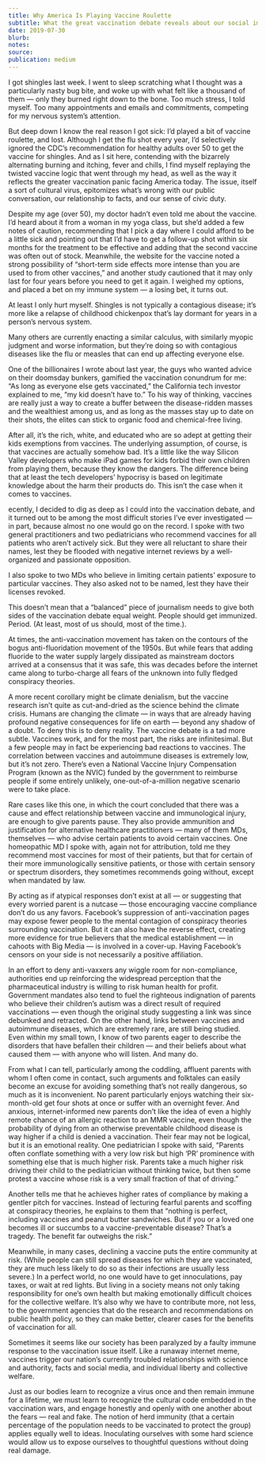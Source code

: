 ```yaml
---
title: Why America Is Playing Vaccine Roulette
subtitle: What the great vaccination debate reveals about our social immune system
date: 2019-07-30
blurb:
notes:
source:
publication: medium
---
```


I got shingles last week. I went to sleep scratching what I thought was a particularly nasty bug bite, and woke up with what felt like a thousand of them — only they burned right down to the bone. Too much stress, I told myself. Too many appointments and emails and commitments, competing for my nervous system’s attention.

But deep down I know the real reason I got sick: I’d played a bit of vaccine roulette, and lost. Although I get the flu shot every year, I’d selectively ignored the CDC’s recommendation for healthy adults over 50 to get the vaccine for shingles. And as I sit here, contending with the bizarrely alternating burning and itching, fever and chills, I find myself replaying the twisted vaccine logic that went through my head, as well as the way it reflects the greater vaccination panic facing America today. The issue, itself a sort of cultural virus, epitomizes what’s wrong with our public conversation, our relationship to facts, and our sense of civic duty.

Despite my age (over 50), my doctor hadn’t even told me about the vaccine. I’d heard about it from a woman in my yoga class, but she’d added a few notes of caution, recommending that I pick a day where I could afford to be a little sick and pointing out that I’d have to get a follow-up shot within six months for the treatment to be effective and adding that the second vaccine was often out of stock. Meanwhile, the website for the vaccine noted a strong possibility of “short-term side effects more intense than you are used to from other vaccines,” and another study cautioned that it may only last for four years before you need to get it again. I weighed my options, and placed a bet on my immune system — a losing bet, it turns out.

At least I only hurt myself. Shingles is not typically a contagious disease; it’s more like a relapse of childhood chickenpox that’s lay dormant for years in a person’s nervous system.

Many others are currently enacting a similar calculus, with similarly myopic judgment and worse information, but they’re doing so with contagious diseases like the flu or measles that can end up affecting everyone else.

One of the billionaires I wrote about last year, the guys who wanted advice on their doomsday bunkers, gamified the vaccination conundrum for me: “As long as everyone else gets vaccinated,” the California tech investor explained to me, “my kid doesn’t have to.” To his way of thinking, vaccines are really just a way to create a buffer between the disease-ridden masses and the wealthiest among us, and as long as the masses stay up to date on their shots, the elites can stick to organic food and chemical-free living.

After all, it’s the rich, white, and educated who are so adept at getting their kids exemptions from vaccines. The underlying assumption, of course, is that vaccines are actually somehow bad. It’s a little like the way Silicon Valley developers who make iPad games for kids forbid their own children from playing them, because they know the dangers. The difference being that at least the tech developers’ hypocrisy is based on legitimate knowledge about the harm their products do. This isn’t the case when it comes to vaccines.

ecently, I decided to dig as deep as I could into the vaccination debate, and it turned out to be among the most difficult stories I’ve ever investigated — in part, because almost no one would go on the record. I spoke with two general practitioners and two pediatricians who recommend vaccines for all patients who aren’t actively sick. But they were all reluctant to share their names, lest they be flooded with negative internet reviews by a well-organized and passionate opposition.

I also spoke to two MDs who believe in limiting certain patients’ exposure to particular vaccines. They also asked not to be named, lest they have their licenses revoked.

This doesn’t mean that a “balanced” piece of journalism needs to give both sides of the vaccination debate equal weight. People should get immunized. Period. (At least, most of us should, most of the time.).

At times, the anti-vaccination movement has taken on the contours of the bogus anti-fluoridation movement of the 1950s. But while fears that adding fluoride to the water supply largely dissipated as mainstream doctors arrived at a consensus that it was safe, this was decades before the internet came along to turbo-charge all fears of the unknown into fully fledged conspiracy theories.

A more recent corollary might be climate denialism, but the vaccine research isn’t quite as cut-and-dried as the science behind the climate crisis. Humans are changing the climate — in ways that are already having profound negative consequences for life on earth — beyond any shadow of a doubt. To deny this is to deny reality. The vaccine debate is a tad more subtle. Vaccines work, and for the most part, the risks are infinitesimal. But a few people may in fact be experiencing bad reactions to vaccines. The correlation between vaccines and autoimmune diseases is extremely low, but it’s not zero. There’s even a National Vaccine Injury Compensation Program (known as the NVIC) funded by the government to reimburse people if some entirely unlikely, one-out-of-a-million negative scenario were to take place.

Rare cases like this one, in which the court concluded that there was a cause and effect relationship between vaccine and immunological injury, are enough to give parents pause. They also provide ammunition and justification for alternative healthcare practitioners — many of them MDs, themselves — who advise certain patients to avoid certain vaccines. One homeopathic MD I spoke with, again not for attribution, told me they recommend most vaccines for most of their patients, but that for certain of their more immunologically sensitive patients, or those with certain sensory or spectrum disorders, they sometimes recommends going without, except when mandated by law.

By acting as if atypical responses don’t exist at all — or suggesting that every worried parent is a nutcase — those encouraging vaccine compliance don’t do us any favors. Facebook’s suppression of anti-vaccination pages may expose fewer people to the mental contagion of conspiracy theories surrounding vaccination. But it can also have the reverse effect, creating more evidence for true believers that the medical establishment — in cahoots with Big Media — is involved in a cover-up. Having Facebook’s censors on your side is not necessarily a positive affiliation.

In an effort to deny anti-vaxxers any wiggle room for non-compliance, authorities end up reinforcing the widespread perception that the pharmaceutical industry is willing to risk human health for profit. Government mandates also tend to fuel the righteous indignation of parents who believe their children’s autism was a direct result of required vaccinations — even though the original study suggesting a link was since debunked and retracted. On the other hand, links between vaccines and autoimmune diseases, which are extremely rare, are still being studied. Even within my small town, I know of two parents eager to describe the disorders that have befallen their children — and their beliefs about what caused them — with anyone who will listen. And many do.

From what I can tell, particularly among the coddling, affluent parents with whom I often come in contact, such arguments and folktales can easily become an excuse for avoiding something that’s not really dangerous, so much as it is inconvenient. No parent particularly enjoys watching their six-month-old get four shots at once or suffer with an overnight fever. And anxious, internet-informed new parents don’t like the idea of even a highly remote chance of an allergic reaction to an MMR vaccine, even though the probability of dying from an otherwise preventable childhood disease is way higher if a child is denied a vaccination. Their fear may not be logical, but it is an emotional reality. One pediatrician I spoke with said, “Parents often conflate something with a very low risk but high ‘PR’ prominence with something else that is much higher risk. Parents take a much higher risk driving their child to the pediatrician without thinking twice, but then some protest a vaccine whose risk is a very small fraction of that of driving.”

Another tells me that he achieves higher rates of compliance by making a gentler pitch for vaccines. Instead of lecturing fearful parents and scoffing at conspiracy theories, he explains to them that “nothing is perfect, including vaccines and peanut butter sandwiches. But if you or a loved one becomes ill or succumbs to a vaccine-preventable disease? That’s a tragedy. The benefit far outweighs the risk.”

Meanwhile, in many cases, declining a vaccine puts the entire community at risk. (While people can still spread diseases for which they are vaccinated, they are much less likely to do so as their infections are usually less severe.) In a perfect world, no one would have to get innoculations, pay taxes, or wait at red lights. But living in a society means not only taking responsibility for one’s own health but making emotionally difficult choices for the collective welfare. It’s also why we have to contribute more, not less, to the government agencies that do the research and recommendations on public health policy, so they can make better, clearer cases for the benefits of vaccination for all.

Sometimes it seems like our society has been paralyzed by a faulty immune response to the vaccination issue itself. Like a runaway internet meme, vaccines trigger our nation’s currently troubled relationships with science and authority, facts and social media, and individual liberty and collective welfare.

Just as our bodies learn to recognize a virus once and then remain immune for a lifetime, we must learn to recognize the cultural code embedded in the vaccination wars, and engage honestly and openly with one another about the fears — real and fake. The notion of herd immunity (that a certain percentage of the population needs to be vaccinated to protect the group) applies equally well to ideas. Inoculating ourselves with some hard science would allow us to expose ourselves to thoughtful questions without doing real damage.
